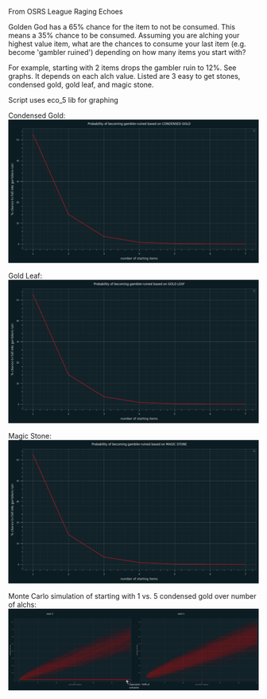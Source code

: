 From OSRS League Raging Echoes

Golden God has a 65% chance for the item to not be consumed. This means a 35% chance to be consumed. Assuming you are alching your highest value item, what are the chances to consume your last item (e.g. become 'gambler ruined') depending on how many items you start with?

For example, starting with 2 items drops the gambler ruin to 12%. See graphs. It depends on each alch value.
Listed are 3 easy to get stones, condensed gold, gold leaf, and magic stone.

Script uses eco_5 lib for graphing


Condensed Gold:
![Condensed Gold](condensed.png)

Gold Leaf:
![Gold Leaf](gleaf.png)

Magic Stone:
![Magic Stone](mstone.png)


Monte Carlo simulation of starting with 1 vs. 5 condensed gold over number of alchs:
![Condensed Gold](adj.png)

